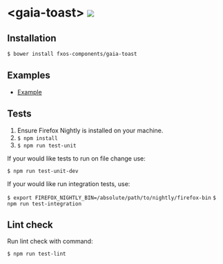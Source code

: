 # &lt;gaia-toast&gt; [![](https://travis-ci.org/fxos-components/gaia-toast.svg)](https://travis-ci.org/fxos-components/gaia-toast)

## Installation

```bash
$ bower install fxos-components/gaia-toast
```

## Examples

- [Example](http://fxos-components.github.io/gaia-toast/)

## Tests

1. Ensure Firefox Nightly is installed on your machine.
2. `$ npm install`
3. `$ npm run test-unit`

If your would like tests to run on file change use:

`$ npm run test-unit-dev`

If your would like run integration tests, use:

`$ export FIREFOX_NIGHTLY_BIN=/absolute/path/to/nightly/firefox-bin`
`$ npm run test-integration`

## Lint check

Run lint check with command:

`$ npm run test-lint`
